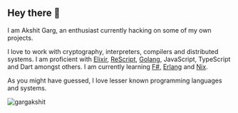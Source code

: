 ## Hey there 👋

I am Akshit Garg, an enthusiast currently hacking on some of my own projects.

I love to work with cryptography, interpreters, compilers and distributed
systems. I am proficient with [Elixir](https://elixir-lang.org),
[ReScript](https://rescript-lang.org), [Golang](https://golang.org), JavaScript,
TypeScript and Dart amongst others. I am currently learning
[F#](https://fsharp.org), [Erlang](https://erlang.org) and
[Nix](https://nixos.org).

As you might have guessed, I love lesser known programming languages and
systems.

<p align="left">
  <img
    src="https://komarev.com/ghpvc/?username=gargakshit"
    alt="gargakshit"
  />
</p>
